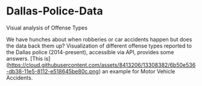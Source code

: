 # Dallas-Police-Data
Visual analysis of Offense Types

We have hunches about when robberies or car accidents happen but does the data back them up? 
Visualization of different offense types reported to the Dallas police (2014-present), accessible via API, provides some answers.
[This is] (https://cloud.githubusercontent.com/assets/8413206/13308382/6b50e536-db38-11e5-8112-e518645be80c.png) an example for Motor Vehicle Accidents.
